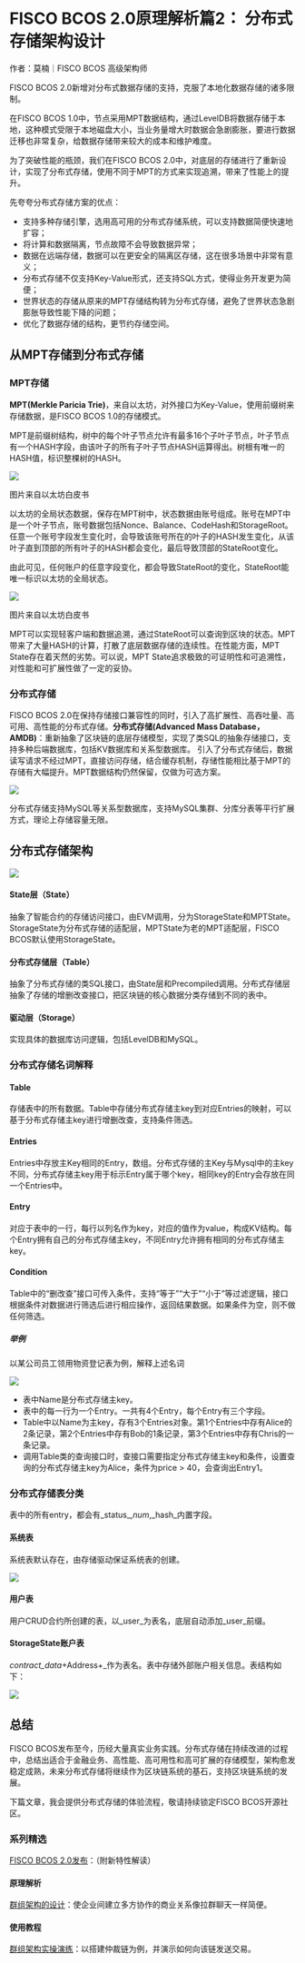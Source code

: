 # FISCO BCOS 2.0原理解析篇2： 分布式存储架构设计

作者：莫楠｜FISCO BCOS 高级架构师

FISCO BCOS 2.0新增对分布式数据存储的支持，克服了本地化数据存储的诸多限制。

在FISCO BCOS 1.0中，节点采用MPT数据结构，通过LevelDB将数据存储于本地，这种模式受限于本地磁盘大小，当业务量增大时数据会急剧膨胀，要进行数据迁移也非常复杂，给数据存储带来较大的成本和维护难度。

为了突破性能的瓶颈，我们在FISCO BCOS 2.0中，对底层的存储进行了重新设计，实现了分布式存储，使用不同于MPT的方式来实现追溯，带来了性能上的提升。

先夸夸分布式存储方案的优点：

- 支持多种存储引擎，选用高可用的分布式存储系统，可以支持数据简便快速地扩容；
- 将计算和数据隔离，节点故障不会导致数据异常；
- 数据在远端存储，数据可以在更安全的隔离区存储，这在很多场景中非常有意义；
- 分布式存储不仅支持Key-Value形式，还支持SQL方式，使得业务开发更为简便；
- 世界状态的存储从原来的MPT存储结构转为分布式存储，避免了世界状态急剧膨胀导致性能下降的问题；
- 优化了数据存储的结构，更节约存储空间。

## 从MPT存储到分布式存储

### MPT存储

**MPT(Merkle Paricia Trie)**，来自以太坊，对外接口为Key-Value，使用前缀树来存储数据，是FISCO BCOS 1.0的存储模式。

MPT是前缀树结构，树中的每个叶子节点允许有最多16个子叶子节点，叶子节点有一个HASH字段，由该叶子的所有子叶子节点HASH运算得出。树根有唯一的HASH值，标识整棵树的HASH。

![](../../../../images/articles/distributed_storage_design/IMG_5088.JPG)

图片来自以太坊白皮书

以太坊的全局状态数据，保存在MPT树中，状态数据由账号组成。账号在MPT中是一个叶子节点，账号数据包括Nonce、Balance、CodeHash和StorageRoot。任意一个账号字段发生变化时，会导致该账号所在的叶子的HASH发生变化，从该叶子直到顶部的所有叶子的HASH都会变化，最后导致顶部的StateRoot变化。

由此可见，任何账户的任意字段变化，都会导致StateRoot的变化，StateRoot能唯一标识以太坊的全局状态。

![](../../../../images/articles/distributed_storage_design/IMG_5089.JPG)

图片来自以太坊白皮书

MPT可以实现轻客户端和数据追溯，通过StateRoot可以查询到区块的状态。MPT带来了大量HASH的计算，打散了底层数据存储的连续性。在性能方面，MPT State存在着天然的劣势。可以说，MPT State追求极致的可证明性和可追溯性，对性能和可扩展性做了一定的妥协。

### 分布式存储

FISCO BCOS 2.0在保持存储接口兼容性的同时，引入了高扩展性、高吞吐量、高可用、高性能的分布式存储。**分布式存储(Advanced Mass Database，AMDB)**：重新抽象了区块链的底层存储模型，实现了类SQL的抽象存储接口，支持多种后端数据库，包括KV数据库和关系型数据库。 引入了分布式存储后，数据读写请求不经过MPT，直接访问存储，结合缓存机制，存储性能相比基于MPT的存储有大幅提升。MPT数据结构仍然保留，仅做为可选方案。

![](../../../../images/articles/distributed_storage_design/IMG_5090.JPG)

分布式存储支持MySQL等关系型数据库，支持MySQL集群、分库分表等平行扩展方式，理论上存储容量无限。

## 分布式存储架构

![](../../../../images/articles/distributed_storage_design/IMG_5091.JPG)

#### State层（State）

抽象了智能合约的存储访问接口，由EVM调用，分为StorageState和MPTState。StorageState为分布式存储的适配层，MPTState为老的MPT适配层，FISCO BCOS默认使用StorageState。

#### 分布式存储层（Table）

抽象了分布式存储的类SQL接口，由State层和Precompiled调用。分布式存储层抽象了存储的增删改查接口，把区块链的核心数据分类存储到不同的表中。

#### 驱动层（Storage）

实现具体的数据库访问逻辑，包括LevelDB和MySQL。

### **分布式存储名词解释**

#### Table

存储表中的所有数据。Table中存储分布式存储主key到对应Entries的映射，可以基于分布式存储主key进行增删改查，支持条件筛选。

#### Entries

Entries中存放主Key相同的Entry，数组。分布式存储的主Key与Mysql中的主key不同，分布式存储主key用于标示Entry属于哪个key，相同key的Entry会存放在同一个Entries中。

#### Entry

对应于表中的一行，每行以列名作为key，对应的值作为value，构成KV结构。每个Entry拥有自己的分布式存储主key，不同Entry允许拥有相同的分布式存储主key。

#### Condition

Table中的“删改查”接口可传入条件，支持“等于”“大于”“小于”等过滤逻辑，接口根据条件对数据进行筛选后进行相应操作，返回结果数据。如果条件为空，则不做任何筛选。

##### 举例

以某公司员工领用物资登记表为例，解释上述名词

![](../../../../images/articles/distributed_storage_design/IMG_5092.PNG)

- 表中Name是分布式存储主key。
- 表中的每一行为一个Entry。一共有4个Entry，每个Entry有三个字段。
- Table中以Name为主key，存有3个Entries对象。第1个Entries中存有Alice的2条记录，第2个Entries中存有Bob的1条记录，第3个Entries中存有Chris的一条记录。
- 调用Table类的查询接口时，查接口需要指定分布式存储主key和条件，设置查询的分布式存储主key为Alice，条件为price > 40，会查询出Entry1。

### 分布式存储表分类

表中的所有entry，都会有_status_,_num_,_hash_内置字段。

#### 系统表

系统表默认存在，由存储驱动保证系统表的创建。

![](../../../../images/articles/distributed_storage_design/IMG_5093.JPG)


#### 用户表

用户CRUD合约所创建的表，以_user_<TableName>为表名，底层自动添加_user_前缀。

#### StorageState账户表

_contract_data_+Address+_作为表名。表中存储外部账户相关信息。表结构如下：

![](../../../../images/articles/distributed_storage_design/IMG_5094.PNG)

## 总结

FISCO BCOS发布至今，历经大量真实业务实践。分布式存储在持续改进的过程中，总结出适合于金融业务、高性能、高可用性和高可扩展的存储模型，架构愈发稳定成熟，未来分布式存储将继续作为区块链系统的基石，支持区块链系统的发展。

下篇文章，我会提供分布式存储的体验流程，敬请持续锁定FISCO BCOS开源社区。

### 系列精选

[FISCO BCOS 2.0发布](https://mp.weixin.qq.com/s?__biz=MzA3MTI5Njg4Mw==&mid=2247485340&idx=1&sn=310a442382c879aecaa0cb37c1bce289&chksm=9f2ef580a8597c96cada2526ad2df2e65c00c62a50bcebbd41d84c36aadfac2526f6a12aa2ec&token=705851025&lang=zh_CN#rd)：（附新特性解读）

#### 原理解析

[群组架构的设计](https://mp.weixin.qq.com/s?__biz=MzA3MTI5Njg4Mw==&mid=2247485338&idx=1&sn=9ce03340c699a8527960a0d0b26d4923&chksm=9f2ef586a8597c9003192718c1f60ed486570f6a334c9713cc7e99ede91c6f3ddcd7f438821f&token=705851025&lang=zh_CN#rd)：使企业间建立多方协作的商业关系像拉群聊天一样简便。

#### 使用教程

[群组架构实操演练](https://mp.weixin.qq.com/s?__biz=MzA3MTI5Njg4Mw==&mid=2247485337&idx=1&sn=622e88b631ae1bfe5789b2fe21576779&chksm=9f2ef585a8597c9311c972eb67174b3638f7b69d87d6eea243fc327bf515159fb53f216a5fec&token=705851025&lang=zh_CN#rd)：以搭建仲裁链为例，并演示如何向该链发送交易。



